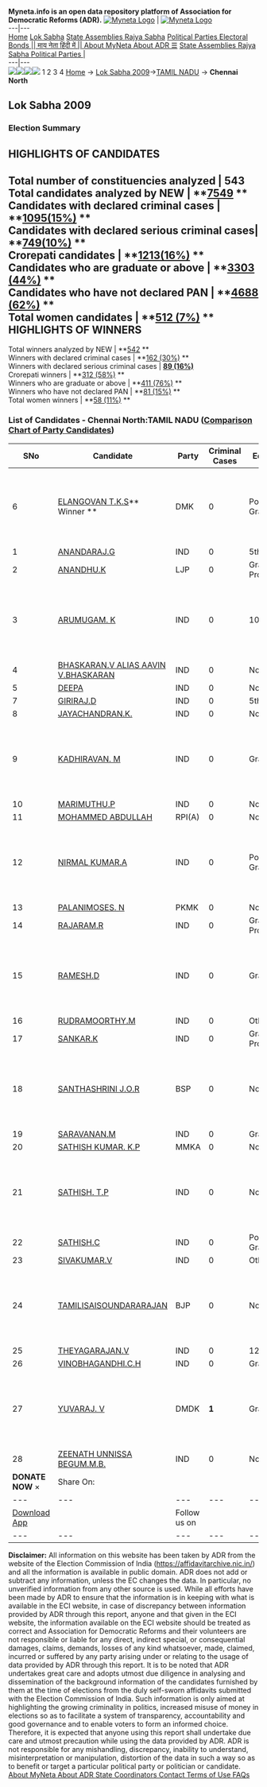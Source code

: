 **Myneta.info is an open data repository platform of Association for Democratic Reforms (ADR).**
[![Myneta Logo](https://www.myneta.info/lib/img/myneta-logo.png)](https://www.myneta.info/) | [![Myneta Logo](https://www.myneta.info/lib/img/adr-logo.png)](https://adrindia.org)  
---|---  
[Home](https://www.myneta.info/) [Lok Sabha](https://www.myneta.info/#ls "Lok Sabha") [ State Assemblies ](https://www.myneta.info/#sa "State Assemblies") [Rajya Sabha](https://www.myneta.info/#rs "Rajya Sabha") [Political Parties ](https://www.myneta.info/party "Political Parties") [ Electoral Bonds ](https://www.myneta.info/electoral_bonds "Electoral Bonds") [ || माय नेता हिंदी में || ](https://translate.google.co.in/translate?prev=hp&hl=en&js=y&u=www.myneta.info&sl=en&tl=hi&history_state0=) [ About MyNeta ](https://adrindia.org/content/about-myneta) [ About ADR ](https://adrindia.org/about-adr/who-we-are) [☰](javascript:void\(0\))
[ State Assemblies ](https://www.myneta.info/#sa "State Assemblies") [ Rajya Sabha ](https://www.myneta.info/#rs "Rajya Sabha") [ Political Parties ](https://www.myneta.info/party "Political Parties")
|   
---|---  
![](https://www.myneta.info/lib/img/banner/banner-1.png)![](https://www.myneta.info/lib/img/banner/banner-2.png)![](https://www.myneta.info/lib/img/banner/banner-3.png)![](https://www.myneta.info/lib/img/banner/banner-4.png)
1  2  3  4 
[Home](https://www.myneta.info/) → [Lok Sabha 2009](https://www.myneta.info/ls2009/)→[TAMIL NADU](https://www.myneta.info/ls2009/index.php?action=show_constituencies&state_id=22) → **Chennai North**
### 
## Lok Sabha 2009
###  Election Summary 
HIGHLIGHTS OF CANDIDATES  
---  
Total number of constituencies analyzed |  543   
Total candidates analyzed by NEW | **[7549](https://www.myneta.info/ls2009/index.php?action=summary&subAction=candidates_analyzed&sort=candidate#summary) **  
Candidates with declared criminal cases | **[1095(15%)](https://www.myneta.info/ls2009/index.php?action=summary&subAction=crime&sort=candidate#summary) **  
Candidates with declared serious criminal cases| **[749(10%)](https://www.myneta.info/ls2009/index.php?action=summary&subAction=serious_crime&sort=candidate#summary) **  
Crorepati candidates | **[1213(16%)](https://www.myneta.info/ls2009/index.php?action=summary&subAction=crorepati&sort=candidate#summary) **  
Candidates who are graduate or above | **[3303 (44%)](https://www.myneta.info/ls2009/index.php?action=summary&subAction=education&sort=candidate#summary) **  
Candidates who have not declared PAN | **[4688 (62%)](https://www.myneta.info/ls2009/index.php?action=summary&subAction=without_pan&sort=candidate#summary) **  
Total women candidates | **[512 (7%)](https://www.myneta.info/ls2009/index.php?action=summary&subAction=women_candidate&sort=candidate#summary) **  
HIGHLIGHTS OF WINNERS  
---  
Total winners analyzed by NEW | **[542](https://www.myneta.info/ls2009/index.php?action=summary&subAction=winner_analyzed&sort=candidate#summary) **  
Winners with declared criminal cases | **[162 (30%)](https://www.myneta.info/ls2009/index.php?action=summary&subAction=winner_crime&sort=candidate#summary) **  
Winners with declared serious criminal cases | **[89 (16%)](https://www.myneta.info/ls2009/index.php?action=summary&subAction=winner_serious_crime&sort=candidate#summary)**  
Crorepati winners | **[312 (58%)](https://www.myneta.info/ls2009/index.php?action=summary&subAction=winner_crorepati&sort=candidate#summary) **  
Winners who are graduate or above | **[411 (76%)](https://www.myneta.info/ls2009/index.php?action=summary&subAction=winner_education&sort=candidate#summary) **  
Winners who have not declared PAN | **[81 (15%)](https://www.myneta.info/ls2009/index.php?action=summary&subAction=winner_without_pan&sort=candidate#summary) **  
Total women winners | **[58 (11%)](https://www.myneta.info/ls2009/index.php?action=summary&subAction=winner_women&sort=candidate#summary) **  
### List of Candidates - Chennai North:TAMIL NADU ([Comparison Chart of Party Candidates](https://www.myneta.info/ls2009/comparisonchart.php?constituency_id=474))
SNo | Candidate| Party| Criminal Cases| Education| Age| Total Assets| Liabilities  
---|---|---|---|---|---|---|---  
6  | [ELANGOVAN T.K.S](https://www.myneta.info/ls2009/candidate.php?candidate_id=8738)** Winner ** | DMK | 0 | Post Graduate| 54 | ![](https://myneta.info/image_v2.php?myneta_folder=ls2009&candidate_id=8738&col=ta) | ![](https://myneta.info/image_v2.php?myneta_folder=ls2009&candidate_id=8738&col=lia)  
1  | [ANANDARAJ.G](https://www.myneta.info/ls2009/candidate.php?candidate_id=8748) | IND | 0 | 5th Pass| 37 | Rs 15,000 ~ 15 Thou+ | Rs 0 ~   
2  | [ANANDHU.K](https://www.myneta.info/ls2009/candidate.php?candidate_id=8742) | LJP | 0 | Graduate Professional| 38 | Rs 10,90,000 ~ 10 Lacs+ | Rs 0 ~   
3  | [ARUMUGAM. K](https://www.myneta.info/ls2009/candidate.php?candidate_id=8747) | IND | 0 | 10th Pass| 40 | ![](https://myneta.info/image_v2.php?myneta_folder=ls2009&candidate_id=8747&col=ta) | ![](https://myneta.info/image_v2.php?myneta_folder=ls2009&candidate_id=8747&col=lia)  
4  | [BHASKARAN.V ALIAS AAVIN V.BHASKARAN](https://www.myneta.info/ls2009/candidate.php?candidate_id=8759) | IND | 0 | Not Given| 53 | Nil | Rs 0 ~   
5  | [DEEPA](https://www.myneta.info/ls2009/candidate.php?candidate_id=8757) | IND | 0 | Not Given| 28 | Nil | Rs 0 ~   
7  | [GIRIRAJ.D](https://www.myneta.info/ls2009/candidate.php?candidate_id=8750) | IND | 0 | 5th Pass| 42 | Rs 70,000 ~ 70 Thou+ | Rs 0 ~   
8  | [JAYACHANDRAN.K.](https://www.myneta.info/ls2009/candidate.php?candidate_id=8766) | IND | 0 | Not Given| 36 | Nil | Rs 0 ~   
9  | [KADHIRAVAN. M](https://www.myneta.info/ls2009/candidate.php?candidate_id=8749) | IND | 0 | Graduate| 42 | ![](https://myneta.info/image_v2.php?myneta_folder=ls2009&candidate_id=8749&col=ta) | ![](https://myneta.info/image_v2.php?myneta_folder=ls2009&candidate_id=8749&col=lia)  
10  | [MARIMUTHU.P](https://www.myneta.info/ls2009/candidate.php?candidate_id=8760) | IND | 0 | Not Given| 54 | Nil | Rs 0 ~   
11  | [MOHAMMED ABDULLAH](https://www.myneta.info/ls2009/candidate.php?candidate_id=8745) | RPI(A) | 0 | Not Given| 40 | Rs 5,60,000 ~ 5 Lacs+ | Rs 1,00,000 ~ 1 Lacs+  
12  | [NIRMAL KUMAR.A](https://www.myneta.info/ls2009/candidate.php?candidate_id=8758) | IND | 0 | Post Graduate| 37 | ![](https://myneta.info/image_v2.php?myneta_folder=ls2009&candidate_id=8758&col=ta) | ![](https://myneta.info/image_v2.php?myneta_folder=ls2009&candidate_id=8758&col=lia)  
13  | [PALANIMOSES. N](https://www.myneta.info/ls2009/candidate.php?candidate_id=8744) | PKMK | 0 | Not Given| 45 | Rs 42,40,000 ~ 42 Lacs+ | Rs 3,79,000 ~ 3 Lacs+  
14  | [RAJARAM.R](https://www.myneta.info/ls2009/candidate.php?candidate_id=8762) | IND | 0 | Graduate Professional| 34 | Rs 2,45,000 ~ 2 Lacs+ | Rs 0 ~   
15  | [RAMESH.D](https://www.myneta.info/ls2009/candidate.php?candidate_id=8761) | IND | 0 | Graduate| 46 | ![](https://myneta.info/image_v2.php?myneta_folder=ls2009&candidate_id=8761&col=ta) | ![](https://myneta.info/image_v2.php?myneta_folder=ls2009&candidate_id=8761&col=lia)  
16  | [RUDRAMOORTHY.M](https://www.myneta.info/ls2009/candidate.php?candidate_id=8763) | IND | 0 | Others| 37 | Rs 1,52,000 ~ 1 Lacs+ | Rs 0 ~   
17  | [SANKAR.K](https://www.myneta.info/ls2009/candidate.php?candidate_id=8751) | IND | 0 | Graduate Professional| 33 | Rs 1,50,000 ~ 1 Lacs+ | Rs 0 ~   
18  | [SANTHASHRINI J.O.R](https://www.myneta.info/ls2009/candidate.php?candidate_id=8739) | BSP | 0 | Not Given| 41 | ![](https://myneta.info/image_v2.php?myneta_folder=ls2009&candidate_id=8739&col=ta) | ![](https://myneta.info/image_v2.php?myneta_folder=ls2009&candidate_id=8739&col=lia)  
19  | [SARAVANAN.M](https://www.myneta.info/ls2009/candidate.php?candidate_id=8754) | IND | 0 | Graduate| 32 | Nil | Rs 0 ~   
20  | [SATHISH KUMAR. K.P](https://www.myneta.info/ls2009/candidate.php?candidate_id=8743) | MMKA | 0 | Not Given| 33 | Nil | Rs 0 ~   
21  | [SATHISH. T.P](https://www.myneta.info/ls2009/candidate.php?candidate_id=8753) | IND | 0 | Not Given| 36 | ![](https://myneta.info/image_v2.php?myneta_folder=ls2009&candidate_id=8753&col=ta) | ![](https://myneta.info/image_v2.php?myneta_folder=ls2009&candidate_id=8753&col=lia)  
22  | [SATHISH.C](https://www.myneta.info/ls2009/candidate.php?candidate_id=8752) | IND | 0 | Post Graduate| 30 | Rs 40,000 ~ 40 Thou+ | Rs 0 ~   
23  | [SIVAKUMAR.V](https://www.myneta.info/ls2009/candidate.php?candidate_id=8755) | IND | 0 | Others| 45 | Nil | Rs 0 ~   
24  | [TAMILISAISOUNDARARAJAN](https://www.myneta.info/ls2009/candidate.php?candidate_id=8740) | BJP | 0 | Not Given| 47 | ![](https://myneta.info/image_v2.php?myneta_folder=ls2009&candidate_id=8740&col=ta) | ![](https://myneta.info/image_v2.php?myneta_folder=ls2009&candidate_id=8740&col=lia)  
25  | [THEYAGARAJAN.V](https://www.myneta.info/ls2009/candidate.php?candidate_id=8756) | IND | 0 | 12th Pass| 46 | Rs 1,27,000 ~ 1 Lacs+ | Rs 0 ~   
26  | [VINOBHAGANDHI.C.H](https://www.myneta.info/ls2009/candidate.php?candidate_id=8764) | IND | 0 | Graduate| 48 | Rs 2,75,000 ~ 2 Lacs+ | Rs 0 ~   
27  | [YUVARAJ. V](https://www.myneta.info/ls2009/candidate.php?candidate_id=8746) | DMDK | **1** | Graduate| 45 | ![](https://myneta.info/image_v2.php?myneta_folder=ls2009&candidate_id=8746&col=ta) | ![](https://myneta.info/image_v2.php?myneta_folder=ls2009&candidate_id=8746&col=lia)  
28  | [ZEENATH UNNISSA BEGUM.M.B.](https://www.myneta.info/ls2009/candidate.php?candidate_id=8765) | IND | 0 | Not Given| 54 | Nil | Rs 0 ~   
|  **DONATE NOW** × |  Share On:  | [](https://api.whatsapp.com/send?text=https%3A%2F%2Fmyneta.info%2Fpunjab2022%2Findex.php%3Faction%3Dshow_constituencies%26state_id%3D19) | [](https://www.facebook.com/sharer/sharer.php?u=https%3A%2F%2Fmyneta.info%2Fpunjab2022%2Findex.php%3Faction%3Dshow_constituencies%26state_id%3D19) | [](https://twitter.com/share?url=https%3A%2F%2Fmyneta.info%2Fpunjab2022%2Findex.php%3Faction%3Dshow_constituencies%26state_id%3D19)  
---|---|---|---|---  
| [ Download App ](https://play.google.com/store/apps/details?id=com.webrosoft.myneta1&pcampaignid=pcampaignidMKT-Other-global-all-co-prtnr-py-PartBadge-Mar2515-1) | [](https://play.google.com/store/apps/details?id=com.webrosoft.myneta1&pcampaignid=pcampaignidMKT-Other-global-all-co-prtnr-py-PartBadge-Mar2515-1) |  Follow us on  | [](https://www.facebook.com/adrindia.org/) | [](https://twitter.com/adrspeaks) | [](https://groups.google.com/g/national-election-watch?hl=en&pli=1) | [](https://www.instagram.com/adrspeaks/) | [](https://www.youtube.com/user/adrspeaks) | [](https://sharechat.com/profile/adrspeaks)  
---|---|---|---|---|---|---|---|---  
**Disclaimer:** All information on this website has been taken by ADR from the website of the Election Commission of India (https://affidavitarchive.nic.in/) and all the information is available in public domain. ADR does not add or subtract any information, unless the EC changes the data. In particular, no unverified information from any other source is used. While all efforts have been made by ADR to ensure that the information is in keeping with what is available in the ECI website, in case of discrepancy between information provided by ADR through this report, anyone and that given in the ECI website, the information available on the ECI website should be treated as correct and Association for Democratic Reforms and their volunteers are not responsible or liable for any direct, indirect special, or consequential damages, claims, demands, losses of any kind whatsoever, made, claimed, incurred or suffered by any party arising under or relating to the usage of data provided by ADR through this report. It is to be noted that ADR undertakes great care and adopts utmost due diligence in analysing and dissemination of the background information of the candidates furnished by them at the time of elections from the duly self-sworn affidavits submitted with the Election Commission of India. Such information is only aimed at highlighting the growing criminality in politics, increased misuse of money in elections so as to facilitate a system of transparency, accountability and good governance and to enable voters to form an informed choice. Therefore, it is expected that anyone using this report shall undertake due care and utmost precaution while using the data provided by ADR. ADR is not responsible for any mishandling, discrepancy, inability to understand, misinterpretation or manipulation, distortion of the data in such a way so as to benefit or target a particular political party or politician or candidate. 
[ About MyNeta ](https://adrindia.org/content/about-myneta) [ About ADR ](https://adrindia.org/about-adr/who-we-are) [ State Coordinators ](https://adrindia.org/about-adr/state-coordinators) [ Contact ](https://adrindia.org/contact-us) [ Terms of Use ](https://adrindia.org/content/adr-terms-use) [ FAQs ](https://adrindia.org/content/faqs)

